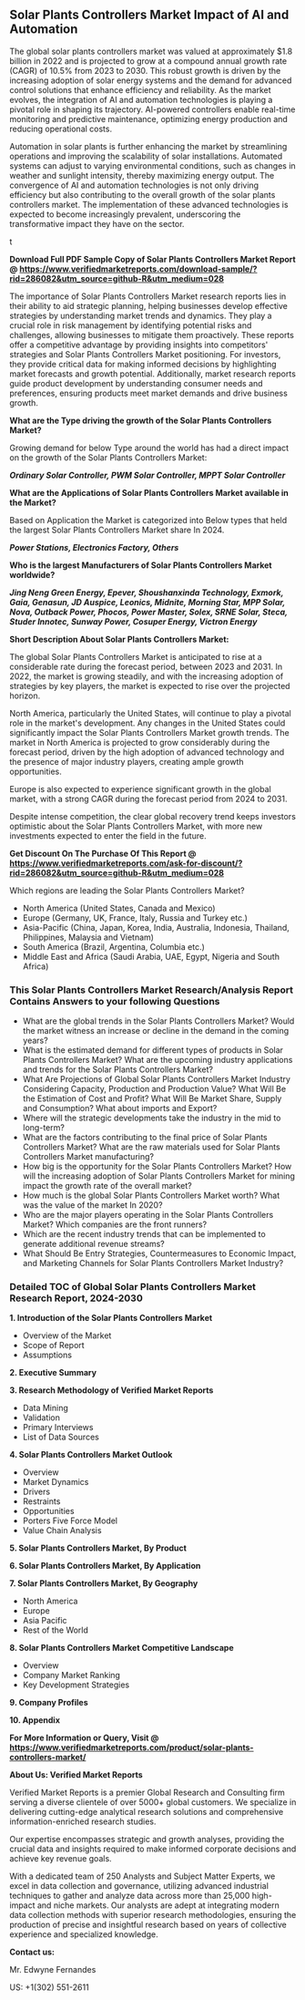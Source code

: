 <h2>Solar Plants Controllers Market Impact of AI and Automation</h2><p>The global solar plants controllers market was valued at approximately $1.8 billion in 2022 and is projected to grow at a compound annual growth rate (CAGR) of 10.5% from 2023 to 2030. This robust growth is driven by the increasing adoption of solar energy systems and the demand for advanced control solutions that enhance efficiency and reliability. As the market evolves, the integration of AI and automation technologies is playing a pivotal role in shaping its trajectory. AI-powered controllers enable real-time monitoring and predictive maintenance, optimizing energy production and reducing operational costs.</p><p>Automation in solar plants is further enhancing the market by streamlining operations and improving the scalability of solar installations. Automated systems can adjust to varying environmental conditions, such as changes in weather and sunlight intensity, thereby maximizing energy output. The convergence of AI and automation technologies is not only driving efficiency but also contributing to the overall growth of the solar plants controllers market. The implementation of these advanced technologies is expected to become increasingly prevalent, underscoring the transformative impact they have on the sector.</p>t</p><p id="" class=""><strong>Download Full PDF Sample Copy of Solar Plants Controllers Market Report @ <a href="https://www.verifiedmarketreports.com/download-sample/?rid=286082&utm_source=github-R&utm_medium=028" target="_blank">https://www.verifiedmarketreports.com/download-sample/?rid=286082&utm_source=github-R&utm_medium=028</a></strong></p><p>The importance of&nbsp;Solar Plants Controllers Market research reports lies in their ability to aid strategic planning, helping businesses develop effective strategies by understanding market trends and dynamics. They play a crucial role in risk management by identifying potential risks and challenges, allowing businesses to mitigate them proactively. These reports offer a competitive advantage by providing insights into competitors' strategies and Solar Plants Controllers Market positioning. For investors, they provide critical data for making informed decisions by highlighting market forecasts and growth potential. Additionally, market research reports guide product development by understanding consumer needs and preferences, ensuring products meet market demands and drive business growth.</p><p><strong>What are the&nbsp;Type driving the growth of the Solar Plants Controllers Market?</strong></p><p id="" class="">Growing demand for below Type around the world has had a direct impact on the growth of the Solar Plants Controllers Market:</p><em><strong>Ordinary Solar Controller, PWM Solar Controller, MPPT Solar Controller</strong></em></p><strong>What are the&nbsp;Applications&nbsp;of Solar Plants Controllers Market available in the Market?</strong></p><p id="" class="">Based on Application the Market is categorized into Below types that held the largest Solar Plants Controllers Market share In 2024.</p><em><strong>Power Stations, Electronics Factory, Others</strong></em></p><strong>Who is the largest Manufacturers of Solar Plants Controllers Market worldwide?</strong></p><p><em><strong>Jing Neng Green Energy, Epever, Shoushanxinda Technology, Exmork, Gaia, Genasun, JD Auspice, Leonics, Midnite, Morning Star, MPP Solar, Nova, Outback Power, Phocos, Power Master, Solex, SRNE Solar, Steca, Studer Innotec, Sunway Power, Cosuper Energy, Victron Energy</strong></em></p><p id="" class=""><strong>Short Description About Solar Plants Controllers Market:</strong></p><p>The global Solar Plants Controllers Market is anticipated to rise at a considerable rate during the forecast period, between 2023 and 2031. In 2022, the market is growing steadily, and with the increasing adoption of strategies by key players, the market is expected to rise over the projected horizon.</p><p>North America, particularly the United States, will continue to play a pivotal role in the market's development. Any changes in the United States could significantly impact the Solar Plants Controllers Market growth trends. The market in North America is projected to grow considerably during the forecast period, driven by the high adoption of advanced technology and the presence of major industry players, creating ample growth opportunities.</p><p>Europe is also expected to experience significant growth in the global market, with a strong CAGR during the forecast period from 2024 to 2031.</p><p>Despite intense competition, the clear global recovery trend keeps investors optimistic about the Solar Plants Controllers Market, with more new investments expected to enter the field in the future.</p><p id="" class=""><strong>Get Discount On The Purchase Of This Report @ <a href="https://www.verifiedmarketreports.com/ask-for-discount/?rid=286082&utm_source=github-R&utm_medium=028" target="_blank">https://www.verifiedmarketreports.com/ask-for-discount/?rid=286082&utm_source=github-R&utm_medium=028</a></strong></p>Which regions are leading the Solar Plants Controllers Market?</p><ul><li>North America (United States, Canada and Mexico)</li><li>Europe (Germany, UK, France, Italy, Russia and Turkey etc.)</li><li>Asia-Pacific (China, Japan, Korea, India, Australia, Indonesia, Thailand, Philippines, Malaysia and Vietnam)</li><li>South America (Brazil, Argentina, Columbia etc.)</li><li>Middle East and Africa (Saudi Arabia, UAE, Egypt, Nigeria and South Africa)</li></ul><h3 id="" class="">This Solar Plants Controllers Market Research/Analysis Report Contains Answers to your following Questions</h3><ul><li>What are the global trends in the Solar Plants Controllers Market? Would the market witness an increase or decline in the demand in the coming years?</li><li>What is the estimated demand for different types of products in Solar Plants Controllers Market? What are the upcoming industry applications and trends for the Solar Plants Controllers Market?</li><li>What Are Projections of Global Solar Plants Controllers Market Industry Considering Capacity, Production and Production Value? What Will Be the Estimation of Cost and Profit? What Will Be Market Share, Supply and Consumption? What about imports and Export?</li><li>Where will the strategic developments take the industry in the mid to long-term?</li><li>What are the factors contributing to the final price of Solar Plants Controllers Market? What are the raw materials used for Solar Plants Controllers Market manufacturing?</li><li>How big is the opportunity for the Solar Plants Controllers Market? How will the increasing adoption of Solar Plants Controllers Market for mining impact the growth rate of the overall market?</li><li>How much is the global Solar Plants Controllers Market worth? What was the value of the market In 2020?</li><li>Who are the major players operating in the Solar Plants Controllers Market? Which companies are the front runners?</li><li>Which are the recent industry trends that can be implemented to generate additional revenue streams?</li><li>What Should Be Entry Strategies, Countermeasures to Economic Impact, and Marketing Channels for Solar Plants Controllers Market Industry?</li></ul><h3 id="" class="">Detailed TOC of Global Solar Plants Controllers Market Research Report, 2024-2030</h3><p id="" class=""><strong>1. Introduction of the Solar Plants Controllers Market</strong></p><ul><li>Overview of the Market</li><li>Scope of Report</li><li>Assumptions</li></ul><p id="" class=""><strong>2. Executive Summary</strong></p><p id="" class=""><strong>3. Research Methodology of Verified Market Reports</strong></p><ul><li>Data Mining</li><li>Validation</li><li>Primary Interviews</li><li>List of Data Sources</li></ul><p id="" class=""><strong>4. Solar Plants Controllers Market Outlook</strong></p><ul><li>Overview</li><li>Market Dynamics</li><li>Drivers</li><li>Restraints</li><li>Opportunities</li><li>Porters Five Force Model</li><li>Value Chain Analysis</li></ul><p id="" class=""><strong>5. Solar Plants Controllers Market, By Product</strong></p><p id="" class=""><strong>6. Solar Plants Controllers Market, By Application</strong></p><p id="" class=""><strong>7. Solar Plants Controllers Market, By Geography</strong></p><ul><li>North America</li><li>Europe</li><li>Asia Pacific</li><li>Rest of the World</li></ul><p id="" class=""><strong>8. Solar Plants Controllers Market Competitive Landscape</strong></p><ul><li>Overview</li><li>Company Market Ranking</li><li>Key Development Strategies</li></ul><p id="" class=""><strong>9. Company Profiles</strong></p><p id="" class=""><strong>10. Appendix</strong></p><p id="" class=""><strong>For More Information or Query, Visit @ <a href="https://www.verifiedmarketreports.com/product/solar-plants-controllers-market/" target="_blank">https://www.verifiedmarketreports.com/product/solar-plants-controllers-market/</a></strong></p><p id="" class=""><strong>About Us: Verified Market Reports</strong></p><p id="" class="">Verified Market Reports is a premier Global Research and Consulting firm serving a diverse clientele of over 5000+ global customers. We specialize in delivering cutting-edge analytical research solutions and comprehensive information-enriched research studies.</p><p id="" class="">Our expertise encompasses strategic and growth analyses, providing the crucial data and insights required to make informed corporate decisions and achieve key revenue goals.</p><p id="" class="">With a dedicated team of 250 Analysts and Subject Matter Experts, we excel in data collection and governance, utilizing advanced industrial techniques to gather and analyze data across more than 25,000 high-impact and niche markets. Our analysts are adept at integrating modern data collection methods with superior research methodologies, ensuring the production of precise and insightful research based on years of collective experience and specialized knowledge.</p><p id="" class=""><strong>Contact us:</strong></p><p id="" class="">Mr. Edwyne Fernandes</p><p id="" class="">US: +1(302) 551-2611</p>